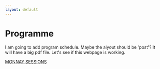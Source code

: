 ```yaml
---
layout: default
---
```


# Programme
I am going to add program schedule. Maybe the alyout should be 'post'?
It will have a big pdf file. Let's see if this webpage is working. 


[MONNAY SESSIONS](/Programme/Monday/)
